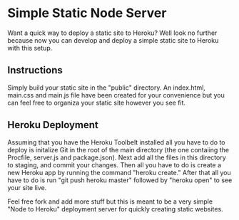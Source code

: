 # Simple Static Node Server

Want a quick way to deploy a static site to Heroku? Well look no further because now you can develop and deploy a simple static site to Heroku with this setup.

## Instructions
Simply build your static site in the "public" directory. An index.html, main.css and main.js file have been created for your convenience but you can feel free to organiza your static site however you see fit.

## Heroku Deployment
Assuming that you have the Heroku Toolbelt installed all you have to do to deploy is initalize Git in the root of the main directory (the one contaiing the Procfile, server.js and package.json). Next add all the files in this directory to staging, and commit your changes. Then all you have to do is create a new Heroku app by running the command "heroku create." After that all you have to do is run "git push heroku master" followed by "heroku open" to see your site live.

Feel free fork and add more stuff but this is meant to be a very simple "Node to Heroku" deployment server for quickly creating static websites.

